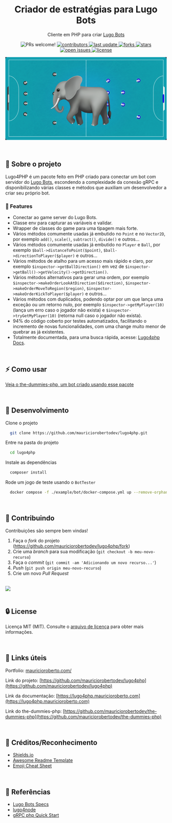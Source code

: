 <div align="center">
  <h1>Criador de estratégias para Lugo Bots</h1>

  <p>
    Cliente em PHP para criar <a href="https://lugobots.ai/">Lugo Bots</a>
  </p>

<!-- Badges -->
<p>
<img alt="PRs welcome!" src="https://img.shields.io/static/v1?label=PRs&message=WELCOME&style=for-the-badge&color=3b82f6&labelColor=222222" />
  <a href="https://github.com/mauriciorobertodev/lugo4php/graphs/contributors">
    <img src="https://img.shields.io/github/contributors/mauriciorobertodev/lugo4php?color=3b82f6&label=CONTRIBUTORS&logo=3C424B&logoColor=3C424B&style=for-the-badge&labelColor=222222" alt="contributors" />
  </a>
  <a href="">
    <img src="https://img.shields.io/github/last-commit/mauriciorobertodev/lugo4php?color=3b82f6&label=LAST UPDATE&logo=3C424B&logoColor=3C424B&style=for-the-badge&labelColor=222222" alt="last update" />
  </a>
  <a href="https://github.com/mauriciorobertodev/lugo4php/network/members">
    <img src="https://img.shields.io/github/forks/mauriciorobertodev/lugo4php?color=3b82f6&label=FORKS&logo=3C424B&logoColor=3C424B&style=for-the-badge&labelColor=222222" alt="forks" />
  </a>
  <a href="https://github.com/mauriciorobertodev/lugo4php/stargazers">
    <img src="https://img.shields.io/github/stars/mauriciorobertodev/lugo4php?color=3b82f6&label=STARS&logo=3C424B&logoColor=3C424B&style=for-the-badge&labelColor=222222" alt="stars" />
  </a>
  <a href="https://github.com/mauriciorobertodev/lugo4php/issues/">
    <img src="https://img.shields.io/github/issues/mauriciorobertodev/lugo4php?color=3b82f6&label=ISSUESS&logo=3C424B&logoColor=3C424B&style=for-the-badge&labelColor=222222" alt="open issues" />
  </a>
  <a href="https://github.com/mauriciorobertodev/lugo4php/blob/master/LICENSE">
    <img src="https://img.shields.io/github/license/mauriciorobertodev/lugo4php.svg?color=3b82f6&label=LICENSE&logo=3C424B&logoColor=3C424B&style=for-the-badge&labelColor=222222" alt="license" />
  </a>
</p>

![Alt text](https://raw.githubusercontent.com/mauriciorobertodev/lugo4php/main/screenshot.png)

</div>

<br />

<!-- About the Project -->

## :star2: Sobre o projeto

Lugo4PHP é um pacote feito em PHP criado para conectar um bot com servidor do [Lugo Bots](https://lugobots.ai/), escondendo a complexidade da conexão gRPC e disponibilizando várias classes e métodos que auxiliam um desenvolvedor a criar seu próprio bot.

<!-- Features -->

### :dart: Features

- Conectar ao game server do Lugo Bots.
- Classe env para capturar as variáveis e validar.
- Wrapper de classes do game para uma tipagem mais forte.
- Vários métodos comumente usadas já embutido no `Point` e no `Vector2D`, por exemplo `add()`, `scale()`, `subtract()`, `divide()` e outros...
- Vários métodos comumente usadas já embutido no `Player` e `Ball`, por exemplo `$ball->distanceToPoint($point)`, `$ball->directionToPlayer($player)` e outros...
- Vários métodos de atalho para um acesso mais rápido e claro, por exemplo `$inspector->getBallDirection()` em vez de `$inspector->getBall()->getVelocity()->getDirection()`.
- Vários métodos alternativos para gerar uma ordem, por exemplo `$inspector->makeOrderLookAtDirection($direction)`, `$inspector->makeOrderMoveToRegion($region)`, `$inspector->makeOrderKickToPlayer($player)` e outros...
- Vários métodos com duplicados, podendo optar por um que lança uma exceção ou um retorno nulo, por exemplo `$inspector->getMyPlayer(10)` (lança um erro caso o jogador não exista) e `$inspector->tryGetMyPlayer(10)` (retorna null caso o jogador não exista).
- 94% do código coberto por testes automatizados, facilitando o incremento de novas funcionalidades, com uma change muito menor de quebrar as já existentes.
- Totalmente documentada, para uma busca rápida, acesse: [Lugo4php Docs](lugo4php.mauricioroberto.com).


<br>

<!-- Usage -->

## :zap: Como usar

<a href="https://github.com/mauriciorobertodev/the-dummies-php">Veja o the-dummies-php, um bot criado usando esse pacote</a>

<br/>

<!-- Run Locally -->

## :wrench: Desenvolvimento

Clone o projeto

```bash
  git clone https://github.com/mauriciorobertodev/lugo4php.git
```

Entre na pasta do projeto

```bash
  cd lugo4php
```

Instale as dependências

```bash
  composer install
```

Rode um jogo de teste usando o `BotTester`

```bash
  docker compose -f ./example/bot/docker-compose.yml up --remove-orphans
```

<br>

<!-- Contributing -->

## :wave: Contribuindo

Contribuições são sempre bem vindas!

1. Faça o _fork_ do projeto (<https://github.com/mauriciorobertodev/lugo4php/fork>)
2. Crie uma _branch_ para sua modificação (`git checkout -b meu-novo-recurso`)
3. Faça o _commit_ (`git commit -am 'Adicionando um novo recurso...'`)
4. _Push_ (`git push origin meu-novo-recurso`)
5. Crie um novo _Pull Request_

</br>

<a href="https://github.com/mauriciorobertodev/lugo4php/graphs/contributors">
  <img src="https://contrib.rocks/image?repo=mauriciorobertodev/lugo4php" />
</a>
</br>

<br>

<!-- License -->

## :lock: License

Licença MIT (MIT). Consulte o [arquivo de licença](https://github.com/mauriciorobertodev/lugo4php/LICENSE) para obter mais informações.

<br>

<!-- Contact -->

## :link: Links úteis
Portfolio: [mauricioroberto.com/](mauricioroberto.com/)

Link do projeto: [https://github.com/mauriciorobertodev/lugo4php](https://github.com/mauriciorobertodev/lugo4php)

Link da documentação: [https://lugo4php.mauricioroberto.com](https://lugo4php.mauricioroberto.com)

Link do the-dummies-php: [https://github.com/mauriciorobertodev/the-dummies-php](https://github.com/mauriciorobertodev/the-dummies-php)

<br>

<!-- Acknowledgments -->

## :gem: Créditos/Reconhecimento

-   [Shields.io](https://shields.io/)
-   [Awesome Readme Template](https://github.com/Louis3797/awesome-readme-template)
-   [Emoji Cheat Sheet](https://github.com/ikatyang/emoji-cheat-sheet/blob/master/README.md#travel--places)

<br>

<!-- References -->

## :microscope: Referências

-   [Lugo Bots Specs](https://spec.lugobots.ai/)
-   [lugo4node](https://github.com/lugobots/lugo4node)
-   [gRPC php Quick Start](https://grpc.io/docs/languages/php/quickstart/)
